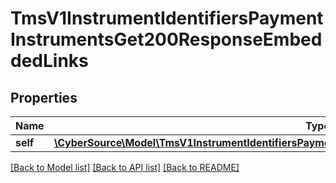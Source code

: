 # TmsV1InstrumentIdentifiersPaymentInstrumentsGet200ResponseEmbeddedLinks

## Properties
Name | Type | Description | Notes
------------ | ------------- | ------------- | -------------
**self** | [**\CyberSource\Model\TmsV1InstrumentIdentifiersPaymentInstrumentsGet200ResponseEmbeddedLinksSelf**](TmsV1InstrumentIdentifiersPaymentInstrumentsGet200ResponseEmbeddedLinksSelf.md) |  | [optional] 

[[Back to Model list]](../README.md#documentation-for-models) [[Back to API list]](../README.md#documentation-for-api-endpoints) [[Back to README]](../README.md)


